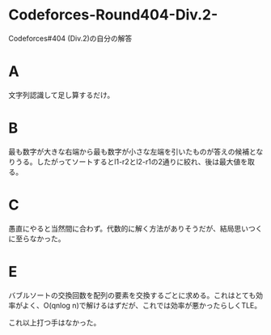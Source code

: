 # Codeforces-Round404-Div.2-
Codeforces#404 (Div.2)の自分の解答

# A
文字列認識して足し算するだけ。

# B
最も数字が大きな右端から最も数字が小さな左端を引いたものが答えの候補となりうる。したがってソートするとl1-r2とl2-r1の2通りに絞れ、後は最大値を取る。

# C
愚直にやると当然間に合わず。代数的に解く方法がありそうだが、結局思いつくに至らなかった。

# E
バブルソートの交換回数を配列の要素を交換するごとに求める。これはとても効率がよく、O(qnlog n)で解けるはずだが、これでは効率が悪かったらしくTLE。

これ以上打つ手はなかった。
